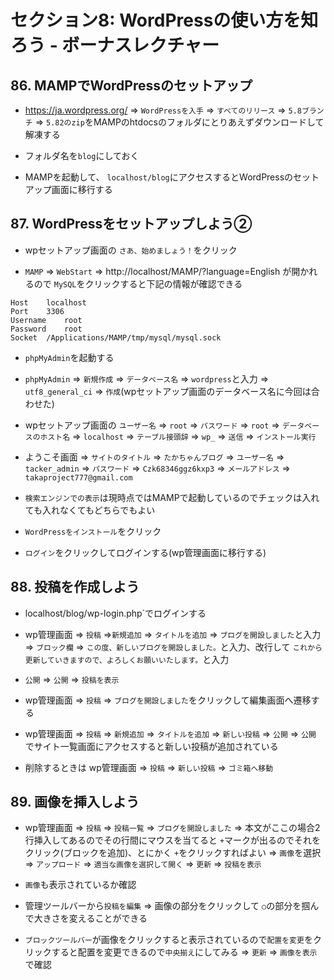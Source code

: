 # セクション8: WordPressの使い方を知ろう - ボーナスレクチャー

## 86. MAMPでWordPressのセットアップ

+ https://ja.wordpress.org/ =>  `WordPressを入手` => `すべてのリリース` =>  `5.8ブランチ` => `5.82のzip`をMAMPのhtdocsのフォルダにとりあえずダウンロードして解凍する <br>

+ フォルダ名を`blog`にしておく<br>

+ MAMPを起動して、 `localhost/blog`にアクセスするとWordPressのセットアップ画面に移行する<br>

## 87. WordPressをセットアップしよう②

+ wpセットアップ画面の `さあ、始めましょう！`をクリック <br>

+ `MAMP` => `WebStart` => http://localhost/MAMP/?language=English が開かれるので `MySQL`をクリックすると下記の情報が確認できる<br>

```
Host	localhost
Port	3306
Username	root
Password	root
Socket	/Applications/MAMP/tmp/mysql/mysql.sock
```

+ `phpMyAdmin`を起動する<br>

+ `phpMyAdmin` => `新規作成` => `データベース名` => `wordpress`と入力 => `utf8_general_ci` => `作成`(wpセットアップ画面のデータベース名に今回は合わせた) <br>

+ wpセットアップ画面の `ユーザー名` => `root` => `パスワード` => `root` => `データベースのホスト名` => `localhost` => `テーブル接頭辞` => `wp_` => `送信` => `インストール実行` <br>

+ ようこそ画面 => `サイトのタイトル` => `たかちゃんブログ` => `ユーザー名` => `tacker_admin` => `パスワード` => `Czk68346ggz6kxp3` => `メールアドレス` => `takaproject777@gmail.com`<br>

+ `検索エンジンでの表示`は現時点ではMAMPで起動しているのでチェックは入れても入れなくてもどちらでもよい<br>

+ `WordPressをインストール`をクリック<br>

+ `ログイン`をクリックしてログインする(wp管理画面に移行する)<br>

## 88. 投稿を作成しよう

+ localhost/blog/wp-login.php`でログインする<br>

+ wp管理画面 => `投稿` =>`新規追加` => `タイトルを追加` => `ブログを開設しました`と入力 => `ブロック欄` => `この度、新しいブログを開設しました。`と入力、改行して `これから更新していきますので、よろしくお願いいたします。`と入力<br>

+ `公開` => `公開` => `投稿を表示`<br>

+ wp管理画面 => `投稿` => `ブログを開設しました`をクリックして編集画面へ遷移する<br>

+ wp管理画面 => `投稿` => `新規追加` => `タイトルを追加` => `新しい投稿` => `公開` => `公開` でサイト一覧画面にアクセスすると新しい投稿が追加されている<br>

+ 削除するときは wp管理画面 => `投稿` => `新しい投稿` => `ゴミ箱へ移動` <br>

## 89. 画像を挿入しよう

+ wp管理画面 => `投稿` => `投稿一覧` => `ブログを開設しました` => 本文がここの場合2行挿入してあるのでその行間にマウスを当てると `+`マークが出るのでそれをクリック(ブロックを追加)、とにかく `+`をクリックすればよい => `画像`を選択 => `アップロード` => `適当な画像を選択して開く` => `更新` => `投稿を表示` <br>

+ `画像`も表示されているか確認<br>

+ 管理ツールバーから`投稿を編集` => 画像の部分をクリックして `○`の部分を掴んで大きさを変えることができる<br>

+ `ブロックツールバー`が画像をクリックすると表示されているので`配置を変更`をクリックすると配置を変更できるので`中央揃え`にしてみる => `更新` => `画像を表示`で確認<br>
